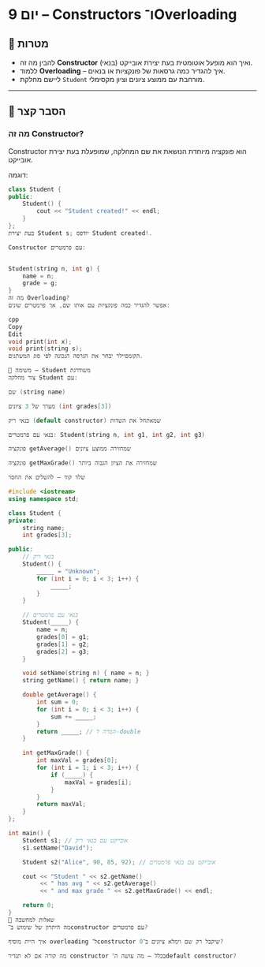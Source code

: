 # יום 9 – Constructors ו־Overloading

## 🎯 מטרות
- להבין מה זה **Constructor** (בנאי) ואיך הוא מופעל אוטומטית בעת יצירת אובייקט.
- ללמוד **Overloading** – איך להגדיר כמה גרסאות של פונקציות או בנאים.
- ליישם מחלקת `Student` מורחבת עם ממוצע ציונים וציון מקסימלי.

---

## 🧠 הסבר קצר
### מה זה Constructor?
Constructor הוא פונקציה מיוחדת הנושאת את שם המחלקה, שמופעלת בעת יצירת אובייקט.

דוגמה:
```cpp
class Student {
public:
    Student() {
        cout << "Student created!" << endl;
    }
};
בעת יצירת Student s; יודפס Student created!.

Constructor עם פרמטרים:


Student(string n, int g) {
    name = n;
    grade = g;
}
מה זה Overloading?
אפשר להגדיר כמה פונקציות עם אותו שם, אך פרמטרים שונים:

cpp
Copy
Edit
void print(int x);
void print(string s);
הקומפיילר יבחר את הגרסה הנכונה לפי סוג המשתנים.

🧩 משימה – Student משודרגת
צור מחלקה Student עם:

שם (string name)

מערך של 3 ציונים (int grades[3])

בנאי ריק (default constructor) שמאתחל את השדות

בנאי עם פרמטרים: Student(string n, int g1, int g2, int g3)

פונקציה getAverage() שמחזירה ממוצע ציונים

פונקציה getMaxGrade() שמחזירה את הציון הגבוה ביותר

שלד קוד – להשלים את החסר

#include <iostream>
using namespace std;

class Student {
private:
    string name;
    int grades[3];

public:
    // בנאי ריק
    Student() {
        _____ = "Unknown";
        for (int i = 0; i < 3; i++) {
            _____;
        }
    }

    // בנאי עם פרמטרים
    Student(_____) {
        name = n;
        grades[0] = g1;
        grades[1] = g2;
        grades[2] = g3;
    }

    void setName(string n) { name = n; }
    string getName() { return name; }

    double getAverage() {
        int sum = 0;
        for (int i = 0; i < 3; i++) {
            sum += _____;
        }
        return _____; // המרה ל-double
    }

    int getMaxGrade() {
        int maxVal = grades[0];
        for (int i = 1; i < 3; i++) {
            if (_____) {
                maxVal = grades[i];
            }
        }
        return maxVal;
    }
};

int main() {
    Student s1; // אובייקט עם בנאי ריק
    s1.setName("David");

    Student s2("Alice", 90, 85, 92); // אובייקט עם בנאי פרמטרים

    cout << "Student " << s2.getName() 
         << " has avg " << s2.getAverage() 
         << " and max grade " << s2.getMaxGrade() << endl;

    return 0;
}
🧠 שאלות למחשבה
מה היתרון של שימוש ב־constructor עם פרמטרים?

איך היית מוסיף overloading ל־constructor שיקבל רק שם וימלא ציונים ב־0?

מה קורה אם לא תגדיר constructor בכלל – מה עושה ה־default constructor?